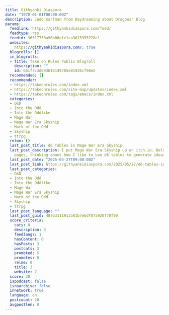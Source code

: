 ```yaml
---
title: Githyanki Diaspora
date: "1970-01-01T00:00:00Z"
description: Judd Karlman from Daydreaming about Dragons' Blog
params:
  feedlink: https://githyankidiaspora.com/feed/
  feedtype: rss
  feedid: 36317730a90b00efe1ca3615955728c1
  websites:
    https://githyankidiaspora.com/: true
  blogrolls: []
  in_blogrolls:
  - title: Take on Rules Public Blogroll
    description: ""
    id: 661f7c3d693616149785e81936cf96e2
  recommended: []
  recommender:
  - https://takeonrules.com/index.xml
  - https://takeonrules.com/site-map/updates/index.xml
  - https://takeonrules.com/tags/emacs/index.xml
  categories:
  - D&D
  - Into the Odd
  - Into the Oddlike
  - Mage War
  - Mage War Era Skyship
  - Mark of the Odd
  - Skyship
  - ttrpg
  relme: {}
  last_post_title: d6 Tables in Mage War Era Skyship
  last_post_description: I put Mage War Era Skyship up on itch.io. Below are the latest
    pages, thinking about how I like to use d6 tables to generate ideas.
  last_post_date: "2025-05-27T09:00:00Z"
  last_post_link: https://githyankidiaspora.com/2025/05/27/d6-tables-in-mage-war-era-skyship/
  last_post_categories:
  - D&D
  - Into the Odd
  - Into the Oddlike
  - Mage War
  - Mage War Era Skyship
  - Mark of the Odd
  - Skyship
  - ttrpg
  last_post_language: ""
  last_post_guid: 487b3111913581b7ebdf075920f70f90
  score_criteria:
    cats: 0
    description: 3
    feedlangs: 1
    hasContent: 0
    hasPosts: 3
    postcats: 3
    promoted: 5
    promotes: 0
    relme: 0
    title: 3
    website: 2
  score: 20
  ispodcast: false
  isnoarchive: false
  innetwork: true
  language: en
  postcount: 20
  avgpostlen: 0
---
```

